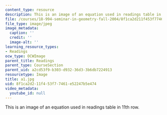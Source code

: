 ```yaml
---
content_type: resource
description: This is an image of an equation used in readings table in 11th row.
file: /courses/18-994-seminar-in-geometry-fall-2004/8f1ca2d211f453f77461e52247b5e474_a1.jpg
file_type: image/jpeg
image_metadata:
  caption: ''
  credit: ''
  image-alt: ''
learning_resource_types:
- Readings
ocw_type: OCWImage
parent_title: Readings
parent_type: CourseSection
parent_uid: a2cd53f9-b303-d932-36d3-3b6db7224913
resourcetype: Image
title: a1.jpg
uid: 8f1ca2d2-11f4-53f7-7461-e52247b5e474
video_metadata:
  youtube_id: null
---
```

This is an image of an equation used in readings table in 11th row.

